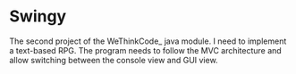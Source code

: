 # Swingy
The second project of the WeThinkCode_ java module. I need to implement a text-based RPG. The program needs to follow the MVC architecture and allow switching between the console view and GUI view.
